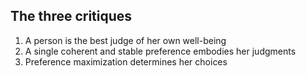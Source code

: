 ## The three critiques

1. A person is the best judge of her own well-being
2. A single coherent and stable preference embodies her judgments
3. Preference maximization determines her choices

